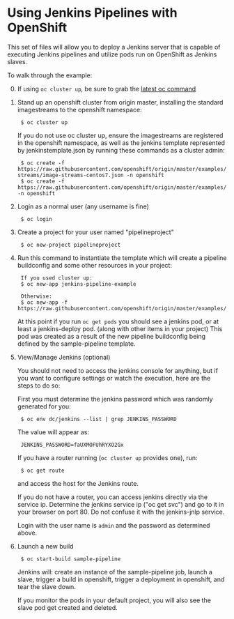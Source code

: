# Using Jenkins Pipelines with OpenShift

This set of files will allow you to deploy a Jenkins server that is capable of executing Jenkins pipelines and
utilize pods run on OpenShift as Jenkins slaves.

To walk through the example:

0. If using `oc cluster up`, be sure to grab the [latest oc command](https://github.com/openshift/origin/releases/latest)

1. Stand up an openshift cluster from origin master, installing the standard imagestreams to the openshift namespace:

        $ oc cluster up

    If you do not use oc cluster up, ensure the imagestreams are registered in the openshift namespace, as well as the
jenkins template represented by jenkinstemplate.json by running these commands as a cluster admin:

        $ oc create -f https://raw.githubusercontent.com/openshift/origin/master/examples/image-streams/image-streams-centos7.json -n openshift
        $ oc create -f https://raw.githubusercontent.com/openshift/origin/master/examples/jenkins/pipeline/jenkinstemplate.json -n openshift

2. Login as a normal user (any username is fine)

        $ oc login

3. Create a project for your user named "pipelineproject"

        $ oc new-project pipelineproject

4. Run this command to instantiate the template which will create a pipeline buildconfig and some other resources in your project:

        If you used cluster up:
        $ oc new-app jenkins-pipeline-example

        Otherwise:
        $ oc new-app -f https://raw.githubusercontent.com/openshift/origin/master/examples/jenkins/pipeline/samplepipeline.json

    At this point if you run `oc get pods` you should see a jenkins pod, or at least a jenkins-deploy pod. (along with other items in your project)  This pod was created as a result of the new pipeline buildconfig being defined by the sample-pipeline template.

5. View/Manage Jenkins (optional)

    You should not need to access the jenkins console for anything, but if you want to configure settings or watch the execution,
    here are the steps to do so:

    First you must determine the jenkins password which was randomly generated for you:

        $ oc env dc/jenkins --list | grep JENKINS_PASSWORD

    The value will appear as:

        JENKINS_PASSWORD=faUXMOFUhRYXO2Gx

    If you have a router running (`oc cluster up` provides one), run:

        $ oc get route

    and access the host for the Jenkins route.

    If you do not have a router, you can access jenkins directly via the service ip.  Determine the jenkins service ip ("oc get svc") and go to it in your browser on port 80.  Do not confuse it with the jenkins-jnlp service.

    Login with the user name is `admin` and the password as determined above.

6. Launch a new build

        $ oc start-build sample-pipeline

    Jenkins will: create an instance of the sample-pipeline job, launch a slave, trigger a build in openshift, trigger a
deployment in openshift, and tear the slave down.

    If you monitor the pods in your default project, you will also see the slave pod get created and deleted.
